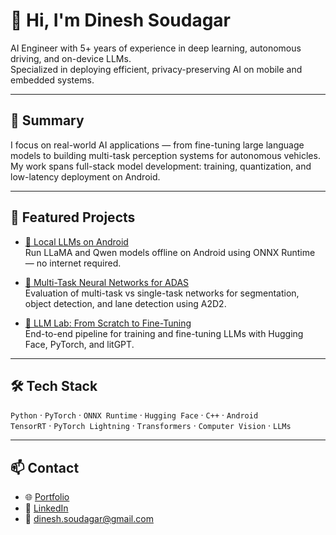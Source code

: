 # 👋 Hi, I'm Dinesh Soudagar

AI Engineer with 5+ years of experience in deep learning, autonomous driving, and on-device LLMs.  
Specialized in deploying efficient, privacy-preserving AI on mobile and embedded systems.

---

## 🧠 Summary

I focus on real-world AI applications — from fine-tuning large language models to building multi-task perception systems for autonomous vehicles.  
My work spans full-stack model development: training, quantization, and low-latency deployment on Android.

---

## 🔧 Featured Projects

- [📱 Local LLMs on Android](https://github.com/dineshsoudagar/local-llms-on-android)  
  Run LLaMA and Qwen models offline on Android using ONNX Runtime — no internet required.

- [🔄 Multi-Task Neural Networks for ADAS](https://github.com/dineshsoudagar/multi-task-neural-networks-for-ADAS)  
  Evaluation of multi-task vs single-task networks for segmentation, object detection, and lane detection using A2D2.

- [🧪 LLM Lab: From Scratch to Fine-Tuning](https://github.com/dineshsoudagar/llm-lab-from-scratch-to-fine-tuning)  
  End-to-end pipeline for training and fine-tuning LLMs with Hugging Face, PyTorch, and litGPT.

---

## 🛠️ Tech Stack

`Python` · `PyTorch` · `ONNX Runtime` · `Hugging Face` · `C++` · `Android`  
`TensorRT` · `PyTorch Lightning` · `Transformers` · `Computer Vision` · `LLMs`

---

## 📫 Contact

- 🌐 [Portfolio](https://dineshsoudagar.github.io)  
- 💼 [LinkedIn](https://linkedin.com/in/dinesh-soudagar-488275100)  
- 📧 dinesh.soudagar@gmail.com
